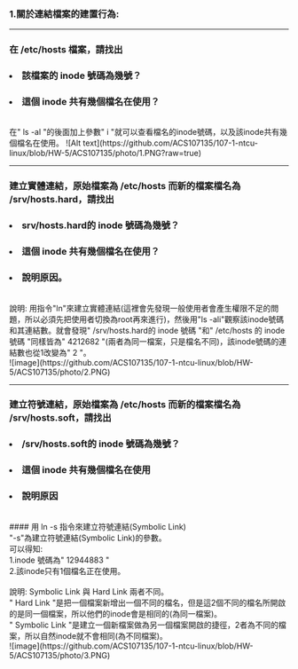 ### 1.關於連結檔案的建置行為:<br>
------------------------------------
### 在 /etc/hosts 檔案，請找出<br>
###  <li>該檔案的 inode 號碼為幾號？ <br>
###  <li>這個 inode 共有幾個檔名在使用？<br>
<br>
在" ls -al "的後面加上參數" i "就可以查看檔名的inode號碼，以及該inode共有幾個檔名在使用。    
![Alt text](https://github.com/ACS107135/107-1-ntcu-linux/blob/HW-5/ACS107135/photo/1.PNG?raw=true)     

*****

### 建立實體連結，原始檔案為 /etc/hosts 而新的檔案檔名為 /srv/hosts.hard，請找出<br>
###  <li>srv/hosts.hard的 inode 號碼為幾號？<br>
###  <li>這個 inode 共有幾個檔名在使用？<br>
###  <li>說明原因。<br>
<br>
說明: 用指令"ln"來建立實體連結(這裡會先發現一般使用者會產生權限不足的問題，所以必須先把使用者切換為root再來進行)，然後用"ls -ali"觀察該inode號碼和其連結數。就會發現" /srv/hosts.hard的 inode 號碼 "和" /etc/hosts 的 inode 號碼 "同樣皆為" 4212682 "(兩者為同一檔案，只是檔名不同)，該inode號碼的連結數也從1改變為" 2 "。<br>
![image](https://github.com/ACS107135/107-1-ntcu-linux/blob/HW-5/ACS107135/photo/2.PNG)<br>

*****

### 建立符號連結，原始檔案為 /etc/hosts 而新的檔案檔名為 /srv/hosts.soft，請找出<br>
###  <li>/srv/hosts.soft的 inode 號碼為幾號？<br>
###  <li>這個 inode 共有幾個檔名在使用<br>
###  <li>說明原因<br>
<br>
#### 用 ln -s 指令來建立符號連結(Symbolic Link)<br>
"-s"為建立符號連結(Symbolic Link)的參數。
<br>
可以得知:<br>
1.inode 號碼為" 12944883 "<br>
2.該inode只有1個檔名正在使用。<br>
<br>
說明: Symbolic Link 與 Hard Link 兩者不同。<br>
" Hard Link "是把一個檔案新增出一個不同的檔名，但是這2個不同的檔名所開啟的是同一個檔案，所以他們的inode會是相同的(為同一檔案)。<br>
" Symbolic Link "是建立一個新檔案做為另一個檔案開啟的捷徑，2者為不同的檔案，所以自然inode就不會相同(為不同檔案)。<br>
![image](https://github.com/ACS107135/107-1-ntcu-linux/blob/HW-5/ACS107135/photo/3.PNG)<br>
